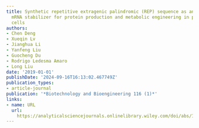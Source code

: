 ```yaml
---
title: Synthetic repetitive extragenic palindromic (REP) sequence as an efficient
  mRNA stabilizer for protein production and metabolic engineering in prokaryotic
  cells
authors:
- Chen Deng
- Xueqin Lv
- Jianghua Li
- Yanfeng Liu
- Guocheng Du
- Rodrigo Ledesma Amaro
- Long Liu
date: '2019-01-01'
publishDate: '2024-09-16T16:13:02.467749Z'
publication_types:
- article-journal
publication: '*Biotechnology and Bioengineering 116 (1)*'
links:
- name: URL
  url: 
    https://analyticalsciencejournals.onlinelibrary.wiley.com/doi/abs/10.1002/bit.26841
---
```

